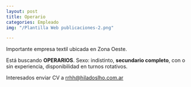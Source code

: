 ```yaml
---
layout: post
title: Operario
categories: Empleado
img: "/Plantilla Web publicaciones-2.png"

---
```

Importante empresa textil ubicada en Zona Oeste.

 Está buscando **OPERARIOS**. Sexo: indistinto, **secundario completo**, con o sin experiencia, disponibilidad en turnos rotativos.

  
Interesados enviar CV a rrhh@hiladoslho.com.ar